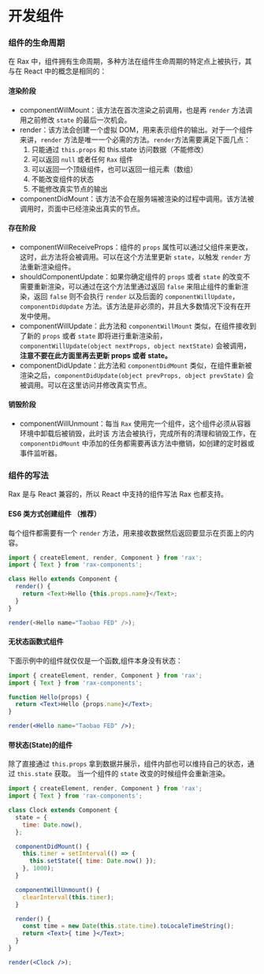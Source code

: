 # 开发组件

### 组件的生命周期

在 Rax 中，组件拥有生命周期，多种方法在组件生命周期的特定点上被执行，其与在 React 中的概念是相同的：

#### 渲染阶段

- componentWillMount：该方法在首次渲染之前调用，也是再 `render` 方法调用之前修改 `state` 的最后一次机会。
- render：该方法会创建一个虚拟 DOM，用来表示组件的输出。对于一个组件来讲，`render` 方法是唯一一个必需的方法。`render`方法需要满足下面几点：
  1. 只能通过 `this.props` 和 this.state 访问数据（不能修改）
  2. 可以返回 `null` 或者任何 `Rax` 组件
  3. 可以返回一个顶级组件，也可以返回一组元素（数组）
  4. 不能改变组件的状态
  5. 不能修改真实节点的输出
- componentDidMount：该方法不会在服务端被渲染的过程中调用。该方法被调用时，页面中已经渲染出真实的节点。

#### 存在阶段

- componentWillReceiveProps：组件的 `props` 属性可以通过父组件来更改，这时，此方法将会被调用。可以在这个方法里更新 `state`，以触发 `render` 方法重新渲染组件。
- shouldComponentUpdate：如果你确定组件的 `props` 或者 `state` 的改变不需要重新渲染，可以通过在这个方法里通过返回 `false` 来阻止组件的重新渲染，返回 `false` 则不会执行 `render` 以及后面的 `componentWillUpdate`，`componentDidUpdate` 方法。该方法是非必须的，并且大多数情况下没有在开发中使用。
- componentWillUpdate：此方法和 `componentWillMount` 类似，在组件接收到了新的 `props` 或者 `state` 即将进行重新渲染前，`componentWillUpdate(object nextProps, object nextState)` 会被调用，**注意不要在此方面里再去更新 props 或者 state。**
- componentDidUpdate：此方法和 `componentDidMount` 类似，在组件重新被渲染之后，`componentDidUpdate(object prevProps, object prevState)` 会被调用。可以在这里访问并修改真实节点。

#### 销毁阶段

- componentWillUnmount：每当 `Rax` 使用完一个组件，这个组件必须从容器环境中卸载后被销毁，此时该 方法会被执行，完成所有的清理和销毁工作，在 `componentDidMount` 中添加的任务都需要再该方法中撤销，如创建的定时器或事件监听器。



### 组件的写法

Rax 是与 React 兼容的，所以 React 中支持的组件写法 Rax 也都支持。

#### ES6 类方式创建组件 （推荐）

每个组件都需要有一个 `render` 方法，用来接收数据然后返回要显示在页面上的内容。

```js
import { createElement, render, Component } from 'rax';
import { Text } from 'rax-components';

class Hello extends Component {
  render() {
    return <Text>Hello {this.props.name}</Text>;
  }
}

render(<Hello name="Taobao FED" />);
```



#### 无状态函数式组件

下面示例中的组件就仅仅是一个函数,组件本身没有状态：

```jsx
import { createElement, render, Component } from 'rax';
import { Text } from 'rax-components';

function Hello(props) {
  return <Text>Hello {props.name}</Text>;
}

render(<Hello name="Taobao FED" />);
```



#### 带状态(State)的组件

除了直接通过 `this.props` 拿到数据并展示，组件内部也可以维持自己的状态，通过 `this.state` 获取。
当一个组件的 `state` 改变的时候组件会重新渲染。

```jsx
import { createElement, render, Component } from 'rax';
import { Text } from 'rax-components';

class Clock extends Component {
  state = {
    time: Date.now(),
  };

  componentDidMount() {
    this.timer = setInterval(() => {
      this.setState({ time: Date.now() });
    }, 1000);
  }

  componentWillUnmount() {
    clearInterval(this.timer);
  }

  render() {
    const time = new Date(this.state.time).toLocaleTimeString();
    return <Text>{ time }</Text>;
  }
}

render(<Clock />);
```